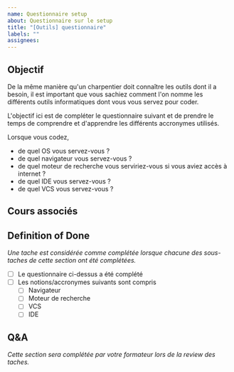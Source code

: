 ```yaml
---
name: Questionnaire setup
about: Questionnaire sur le setup
title: "[Outils] questionnaire"
labels: ""
assignees:
---
```


## Objectif

De la même manière qu'un charpentier doit connaître les outils dont il a besoin, il est
important que vous sachiez comment l'on nomme les différents outils informatiques dont vous vous servez pour
coder.

L'objectif ici est de compléter le questionnaire suivant et de prendre le temps de comprendre et d'apprendre les différents
accronymes utilisés.

Lorsque vous codez,

- de quel OS vous servez-vous ?
- de quel navigateur vous servez-vous ?
- de quel moteur de recherche vous serviriez-vous si vous aviez accès à internet ?
- de quel IDE vous servez-vous ?
- de quel VCS vous servez-vous ?

## Cours associés

## Definition of Done

_Une tache est considérée comme complétée lorsque chacune des sous-taches de cette section ont été complétées._

- [ ] Le questionnaire ci-dessus a été complété
- [ ] Les notions/accronymes suivants sont compris
  - [ ] Navigateur
  - [ ] Moteur de recherche
  - [ ] VCS
  - [ ] IDE

## Q&A

_Cette section sera complétée par votre formateur lors de la review des taches._
